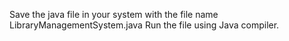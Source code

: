 Save the java file in your system with the file name LibraryManagementSystem.java
Run the file using Java compiler.
